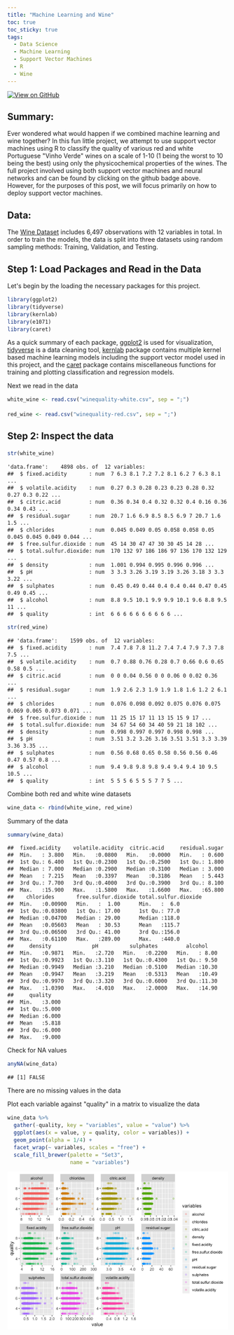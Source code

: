 ```yaml
---
title: "Machine Learning and Wine" 
toc: true
toc_sticky: true
tags: 
  - Data Science
  - Machine Learning
  - Support Vector Machines
  - R
  - Wine
---
```

[![View on GitHub](https://img.shields.io/badge/GitHub-View_on_GitHub-blue?logo=GitHub)](https://github.com/mlombera94/Wine-Classification)

## Summary: 

Ever wondered what would happen if we combined machine learning and wine together? In this fun little project, we attempt to use support vector machines using R to classify the quality of various red and white Portuguese "Vinho Verde" wines on a scale of 1-10 (1 being the worst to 10 being the best) using only the physicochemical properties of the wines. The full project involved using both support vector machines and neural networks and can be found by clicking on the github badge above. However, for the purposes of this post, we will focus primarily on how to deploy support vector machines. 

## Data: 
The <a href="https://archive.ics.uci.edu/ml/datasets/Wine+Quality" target="_blank">Wine Dataset</a> includes 6,497 observations with 12 variables in total. 
In order to train the models, the data is split into three datasets using random sampling methods: Training, Validation, and Testing. 

## Step 1: Load Packages and Read in the Data
Let's begin by the loading the necessary packages for this project. 
``` r
library(ggplot2)
library(tidyverse)
library(kernlab)
library(e1071)
library(caret)
```
As a quick summary of each package, [ggplot2](https://ggplot2.tidyverse.or) is used for visualization, [tidyverse](http://vita.had.co.nz/papers/tidy-data.html) is a data cleaning tool, [kernlab](https://cran.r-project.org/web/packages/kernlab/kernlab.pdf) package contains multiple kernel based machine learning models including the support vector model used in this project, and the [caret](https://cran.r-project.org/web/packages/caret/caret.pdf) package contains miscellaneous functions for training and plotting classification and regression models.  

Next we read in the data
``` r
white_wine <- read.csv("winequality-white.csv", sep = ";")

red_wine <- read.csv("winequality-red.csv", sep = ";")
```

## Step 2: Inspect the data
``` r
str(white_wine)
```
 
    'data.frame':    4898 obs. of  12 variables:
    ##  $ fixed.acidity       : num  7 6.3 8.1 7.2 7.2 8.1 6.2 7 6.3 8.1 ...
    ##  $ volatile.acidity    : num  0.27 0.3 0.28 0.23 0.23 0.28 0.32 0.27 0.3 0.22 ...
    ##  $ citric.acid         : num  0.36 0.34 0.4 0.32 0.32 0.4 0.16 0.36 0.34 0.43 ...
    ##  $ residual.sugar      : num  20.7 1.6 6.9 8.5 8.5 6.9 7 20.7 1.6 1.5 ...
    ##  $ chlorides           : num  0.045 0.049 0.05 0.058 0.058 0.05 0.045 0.045 0.049 0.044 ...
    ##  $ free.sulfur.dioxide : num  45 14 30 47 47 30 30 45 14 28 ...
    ##  $ total.sulfur.dioxide: num  170 132 97 186 186 97 136 170 132 129 ...
    ##  $ density             : num  1.001 0.994 0.995 0.996 0.996 ...
    ##  $ pH                  : num  3 3.3 3.26 3.19 3.19 3.26 3.18 3 3.3 3.22 ...
    ##  $ sulphates           : num  0.45 0.49 0.44 0.4 0.4 0.44 0.47 0.45 0.49 0.45 ...
    ##  $ alcohol             : num  8.8 9.5 10.1 9.9 9.9 10.1 9.6 8.8 9.5 11 ...
    ##  $ quality             : int  6 6 6 6 6 6 6 6 6 6 ...

``` r
str(red_wine)
```

    ## 'data.frame':    1599 obs. of  12 variables:
    ##  $ fixed.acidity       : num  7.4 7.8 7.8 11.2 7.4 7.4 7.9 7.3 7.8 7.5 ...
    ##  $ volatile.acidity    : num  0.7 0.88 0.76 0.28 0.7 0.66 0.6 0.65 0.58 0.5 ...
    ##  $ citric.acid         : num  0 0 0.04 0.56 0 0 0.06 0 0.02 0.36 ...
    ##  $ residual.sugar      : num  1.9 2.6 2.3 1.9 1.9 1.8 1.6 1.2 2 6.1 ...
    ##  $ chlorides           : num  0.076 0.098 0.092 0.075 0.076 0.075 0.069 0.065 0.073 0.071 ...
    ##  $ free.sulfur.dioxide : num  11 25 15 17 11 13 15 15 9 17 ...
    ##  $ total.sulfur.dioxide: num  34 67 54 60 34 40 59 21 18 102 ...
    ##  $ density             : num  0.998 0.997 0.997 0.998 0.998 ...
    ##  $ pH                  : num  3.51 3.2 3.26 3.16 3.51 3.51 3.3 3.39 3.36 3.35 ...
    ##  $ sulphates           : num  0.56 0.68 0.65 0.58 0.56 0.56 0.46 0.47 0.57 0.8 ...
    ##  $ alcohol             : num  9.4 9.8 9.8 9.8 9.4 9.4 9.4 10 9.5 10.5 ...
    ##  $ quality             : int  5 5 5 6 5 5 5 7 7 5 ...

Combine both red and white wine datasets
``` r
wine_data <- rbind(white_wine, red_wine)
```
Summary of the data
``` r
summary(wine_data)
```

    ##  fixed.acidity    volatile.acidity  citric.acid     residual.sugar  
    ##  Min.   : 3.800   Min.   :0.0800   Min.   :0.0000   Min.   : 0.600  
    ##  1st Qu.: 6.400   1st Qu.:0.2300   1st Qu.:0.2500   1st Qu.: 1.800  
    ##  Median : 7.000   Median :0.2900   Median :0.3100   Median : 3.000  
    ##  Mean   : 7.215   Mean   :0.3397   Mean   :0.3186   Mean   : 5.443  
    ##  3rd Qu.: 7.700   3rd Qu.:0.4000   3rd Qu.:0.3900   3rd Qu.: 8.100  
    ##  Max.   :15.900   Max.   :1.5800   Max.   :1.6600   Max.   :65.800  
    ##    chlorides       free.sulfur.dioxide total.sulfur.dioxide
    ##  Min.   :0.00900   Min.   :  1.00      Min.   :  6.0       
    ##  1st Qu.:0.03800   1st Qu.: 17.00      1st Qu.: 77.0       
    ##  Median :0.04700   Median : 29.00      Median :118.0       
    ##  Mean   :0.05603   Mean   : 30.53      Mean   :115.7       
    ##  3rd Qu.:0.06500   3rd Qu.: 41.00      3rd Qu.:156.0       
    ##  Max.   :0.61100   Max.   :289.00      Max.   :440.0       
    ##     density             pH          sulphates         alcohol     
    ##  Min.   :0.9871   Min.   :2.720   Min.   :0.2200   Min.   : 8.00  
    ##  1st Qu.:0.9923   1st Qu.:3.110   1st Qu.:0.4300   1st Qu.: 9.50  
    ##  Median :0.9949   Median :3.210   Median :0.5100   Median :10.30  
    ##  Mean   :0.9947   Mean   :3.219   Mean   :0.5313   Mean   :10.49  
    ##  3rd Qu.:0.9970   3rd Qu.:3.320   3rd Qu.:0.6000   3rd Qu.:11.30  
    ##  Max.   :1.0390   Max.   :4.010   Max.   :2.0000   Max.   :14.90  
    ##     quality     
    ##  Min.   :3.000  
    ##  1st Qu.:5.000  
    ##  Median :6.000  
    ##  Mean   :5.818  
    ##  3rd Qu.:6.000  
    ##  Max.   :9.000

Check for NA values
``` r
anyNA(wine_data)
```

    ## [1] FALSE

There are no missing values in the data

Plot each variable against "quality" in a matrix to visualize the data
``` r
wine_data %>%
  gather(-quality, key = "variables", value = "value") %>%
  ggplot(aes(x = value, y = quality, color = variables)) +
  geom_point(alpha = 1/4) +
  facet_wrap(~ variables, scales = "free") + 
  scale_fill_brewer(palette = "Set3", 
                    name = "variables") 
```
![](/images/project/wine_classification/unnamed-chunk-7-1.png)
